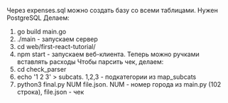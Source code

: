 Через expenses.sql можно создать базу со всеми таблицами. Нужен PostgreSQL
Делаем:
1. go build main.go
2. ./main - запускаем сервер
3. cd web/first-react-tutorial/
4. npm start - запускаем веб-клиента. Теперь можно ручками вставлять расходы
Чтобы парсить чек, делаем:
1. cd check_parser
2. echo '1 2 3' > subcats. 1,2,3 - подкатегории из map_subcats
3. python3 final.py NUM file.json. NUM - номер города из main.py (102 строка), file.json - чек
